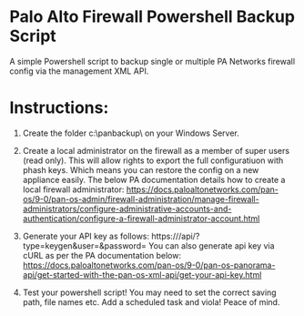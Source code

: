 # Palo Alto Firewall Powershell Backup Script
A simple Powershell script to backup single or multiple PA Networks firewall config via the management XML API.

# Instructions:
1. Create the folder c:\panbackup\ on your Windows Server.

2. Create a local administrator on the firewall as a member of super users (read only). This will allow rights to export the full configuratiuon with phash keys. Which means you can restore the config on a new appliance easily.
The below PA documentation details how to create a local firewall administrator:
https://docs.paloaltonetworks.com/pan-os/9-0/pan-os-admin/firewall-administration/manage-firewall-administrators/configure-administrative-accounts-and-authentication/configure-a-firewall-administrator-account.html

3. Generate your API key as follows:
https://<firewall>/api/?type=keygen&user=<username>&password=<password>
You can also generate api key via cURL as per the PA documentation below:
https://docs.paloaltonetworks.com/pan-os/9-0/pan-os-panorama-api/get-started-with-the-pan-os-xml-api/get-your-api-key.html

4. Test your powershell script! You may need to set the correct saving path, file names etc. Add a scheduled task and viola! Peace of mind.

